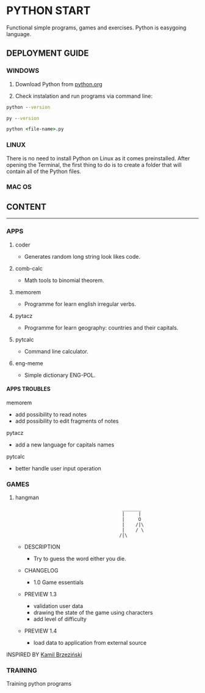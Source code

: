# PYTHON START

Functional simple programs, games and exercises. Python is easygoing language.

## DEPLOYMENT GUIDE

### WINDOWS

1. Download Python from [python.org](https://www.python.org/downloads/windows/)

2. Check instalation and run programs via command line:

```cmd
python --version

py --version

python <file-name>.py
```

### LINUX

There is no need to install Python on Linux as it comes preinstalled. After opening the Terminal, the first thing to do is to create a folder that will contain all of the Python files.

### MAC OS

## CONTENT

---

### APPS

1. coder

   - Generates random long string look likes code.

2. comb-calc

   - Math tools to binomial theorem.

3. memorem

   - Programme for learn english irregular verbs.

4. pytacz

   - Programme for learn geography: countries and their capitals.

5. pytcalc

   - Command line calculator.

6. eng-meme

   - Simple dictionary ENG-POL.

#### APPS TROUBLES

memorem

- add possibility to read notes
- add possibility to edit fragments of notes

pytacz

- add a new language for capitals names

pytcalc

- better handle user input operation

### GAMES

1. hangman

   ```
                                          _______
                                          |     |
                                          |     O
                                          |    /|\
                                          |    / \
                                         /|\
   ```

   - DESCRIPTION

     - Try to guess the word either you die.

   - CHANGELOG

     - 1.0 Game essentials

   - PREVIEW 1.3

     - validation user data
     - drawing the state of the game using characters
     - add level of difficulty

   - PREVIEW 1.4
     - load data to application from external source

INSPIRED BY [Kamil Brzeziński](https://github.com/kamilbrzezinski/python-5-projektow/blob/master/01-wisielec.py)

### TRAINING

Training python programs
